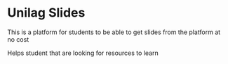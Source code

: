 # Unilag Slides
This is a platform for students to be able to get slides from the platform at no cost

Helps student that are looking for resources to learn
